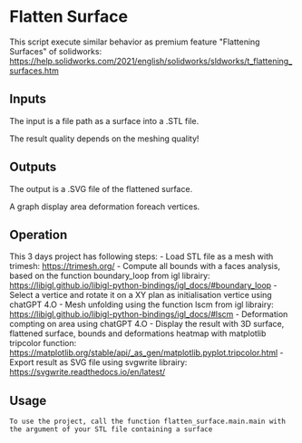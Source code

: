 # Flatten Surface
This script execute similar behavior as premium feature "Flattening Surfaces" of solidworks: https://help.solidworks.com/2021/english/solidworks/sldworks/t_flattening_surfaces.htm

## Inputs
The input is a file path as a surface into a .STL file.

The result quality depends on the meshing quality!

## Outputs
The output is a .SVG file of the flattened surface.

A graph display area deformation foreach vertices.

## Operation
This 3 days project has following steps:
	- Load STL file as a mesh with trimesh: https://trimesh.org/
	- Compute all bounds with a faces analysis, based on the function boundary_loop from igl librairy: https://libigl.github.io/libigl-python-bindings/igl_docs/#boundary_loop
	- Select a vertice and rotate it on a XY plan as initialisation vertice using chatGPT 4.O
	- Mesh unfolding using the function lscm from igl librairy: https://libigl.github.io/libigl-python-bindings/igl_docs/#lscm
	- Deformation compting on area using chatGPT 4.O
	- Display the result with 3D surface, flattened surface, bounds and deformations heatmap with matplotlib tripcolor function: https://matplotlib.org/stable/api/_as_gen/matplotlib.pyplot.tripcolor.html
	- Export result as SVG file using svgwrite librairy: https://svgwrite.readthedocs.io/en/latest/

## Usage
	To use the project, call the function flatten_surface.main.main with the argument of your STL file containing a surface
